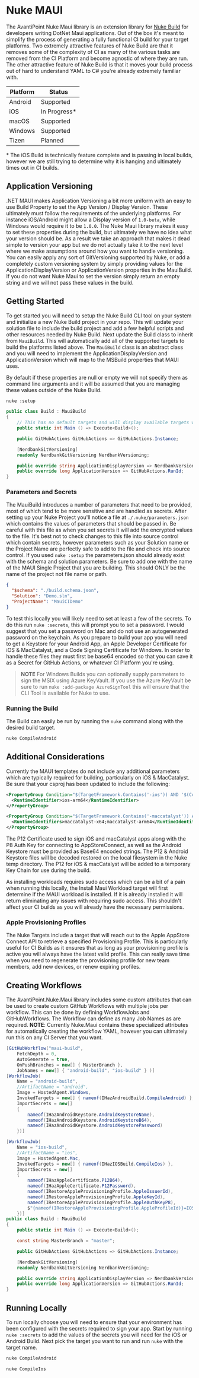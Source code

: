 # Nuke MAUI

The AvantiPoint Nuke Maui library is an extension library for [Nuke Build](https://www.nuke.build/) for developers writing DotNet Maui applications. Out of the box it's meant to simplify the process of generating a fully functional CI build for your target platforms. Two extremely attractive features of Nuke Build are that it removes some of the complexity of CI as many of the various tasks are removed from the CI Platform and become agnostic of where they are run. The other attractive feature of Nuke Build is that it moves your build process out of hard to understand YAML to C# you're already extremely familiar with.

| Platform | Status |
| -------- | ------ |
| Android | Supported |
| iOS | In Progress\* |
| macOS | Supported |
| Windows | Supported |
| Tizen | Planned |

\* The iOS Build is technically feature complete and is passing in local builds, however we are still trying to determine why it is hanging and ultimately times out in CI builds.

## Application Versioning

.NET MAUI makes Application Versioning a bit more uniform with an easy to use Build Property to set the App Version / Display Version. These ultimately must follow the requirements of the underlying platforms. For instance iOS/Android might allow a Display version of `1.0-beta`, while Windows would require it to be `1.0.0`. The Nuke Maui library makes it easy to set these properties during the build, but ultimately we have no idea what your version should be. As a result we take an approach that makes it dead simple to version your app but we do not actually take it to the next level where we make assumptions around how you want to handle versioning. You can easily apply any sort of GitVersioning supported by Nuke, or add a completely custom versioning system by simply providing values for the ApplicationDisplayVersion or ApplicationVersion properties in the MauiBuild. If you do not want Nuke Maui to set the version simply return an empty string and we will not pass these values in the build.

## Getting Started

To get started you will need to setup the Nuke Build CLI tool on your system and initialize a new Nuke Build project in your repo. This will update your solution file to include the build project and add a few helpful scripts and other resources needed by Nuke Build. Next update the Build class to inherit from `MauiBuild`. This will automatically add all of the supported targets to build the platforms listed above. The `MauiBuild` class is an abstract class and you will need to implement the ApplicationDisplayVersion and ApplicationVersion which will map to the MSBuild properties that MAUI uses.

By default if these properties are null or empty we will not specify them as command line arguments and it will be assumed that you are managing these values outside of the Nuke Build.

```bash
nuke :setup
```

```cs
public class Build : MauiBuild
{
    // This has no default targets and will display available targets when you run `nuke`
    public static int Main () => Execute<Build>();

    public GitHubActions GitHubActions => GitHubActions.Instance;

    [NerdbankGitVersioning]
    readonly NerdbankGitVersioning NerdbankVersioning;

    public override string ApplicationDisplayVersion => NerdbankVersioning.NuGetPackageVersion;
    public override long ApplicationVersion => GitHubActions.RunId;
}
```

### Parameters and Secrets

The MauiBuild introduces a number of parameters that need to be provided, most of which tend to be more sensitive and are handled as secrets. After setting up your Nuke Project you'll notice a file at `./.nuke/parameters.json` which contains the values of parameters that should be passed in. Be careful with this file as when you set secrets it will add the encrypted values to the file. It's best not to check changes to this file into source control which contain secrets, however parameters such as your Solution name or the Project Name are perfectly safe to add to the file and check into source control. If you used `nuke :setup` the parameters.json should already exist with the schema and solution parameters. Be sure to add one with the name of the MAUI Single Project that you are building. This should ONLY be the name of the project not file name or path.

```json
{
  "$schema": "./build.schema.json",
  "Solution": "Demo.sln",
  "ProjectName": "MauiCIDemo"
}
```

To test this locally you will likely need to set at least a few of the secrets. To do this run `nuke :secrets`, this will prompt you to set a password. I would suggest that you set a password on Mac and do not use an autogenerated password on the keychain. As you prepare to build your app you will need to get a Keystore for your Android App, an Apple Developer Certificate for iOS & MacCatalyst, and a Code Signing Certificate for Windows. In order to handle these files they must first be base64 encoded so that you can save it as a Secret for GitHub Actions, or whatever CI Platform you're using.

> **NOTE** For Windows Builds you can optionally supply parameters to sign the MSIX using Azure KeyVault. If you use the Azure KeyVault be sure to run `nuke :add-package AzureSignTool` this will ensure that the CLI Tool is available for Nuke to use.

### Running the Build

The Build can easily be run by running the `nuke` command along with the desired build target.

```bash
nuke CompileAndroid
```

## Additional Considerations

Currently the MAUI templates do not include any additional parameters which are typically required for building, particularly on iOS & MacCatalyst. Be sure that your csproj has been updated to include the following:

```xml
<PropertyGroup Condition="$(TargetFramework.Contains('-ios')) AND '$(Configuration)' == 'Release'">
  <RuntimeIdentifier>ios-arm64</RuntimeIdentifier>
</PropertyGroup>

<PropertyGroup Condition="$(TargetFramework.Contains('-maccatalyst')) AND '$(Configuration)' == 'Release'">
  <RuntimeIdentifiers>maccatalyst-x64;maccatalyst-arm64</RuntimeIdentifiers>
</PropertyGroup>
```

The P12 Certificate used to sign iOS and macCatalyst apps along with the P8 Auth Key for connecting to AppStoreConnect, as well as the Android Keystore must be provided as Base64 encoded strings. The P12 & Android Keystore files will be decoded restored on the local filesystem in the Nuke temp directory. The P12 for iOS & macCatalyst will be added to a temporary Key Chain for use during the build.

As installing workloads requires sudo access which can be a bit of a pain when running this locally, the Install Maui Workload target will first determine if the MAUI workload is installed. If it is already installed it will return eliminating any issues with requiring sudo access. This shouldn't affect your CI builds as you will already have the necessary permissions.

### Apple Provisioning Profiles

The Nuke Targets include a target that will reach out to the Apple AppStore Connect API to retrieve a specified Provisioning Profile. This is particularly useful for CI Builds as it ensures that as long as your provisioning profile is active you will always have the latest valid profile. This can really save time when you need to regenerate the provisioning profile for new team members, add new devices, or renew expiring profiles.

## Creating Workflows

The AvantiPoint.Nuke.Maui library includes some custom attributes that can be used to create custom GitHub Workflows with multiple jobs per workflow. This can be done by defining WorkflowJobs and GitHubWorkflows. The Workflow can define as many Job Names as are required. **NOTE**: Currently Nuke.Maui contains these specialized attributes for automatically creating the workflow YAML, however you can ultimately run this on any CI Server that you want.

```cs
[GitHubWorkflow("maui-build",
    FetchDepth = 0,
    AutoGenerate = true,
    OnPushBranches = new[] { MasterBranch },
    JobNames = new[] { "android-build", "ios-build" } )]
[WorkflowJob(
    Name = "android-build",
    //ArtifactName = "android",
    Image = HostedAgent.Windows,
    InvokedTargets = new[] { nameof(IHazAndroidBuild.CompileAndroid) },
    ImportSecrets = new[]
    {
        nameof(IHazAndroidKeystore.AndroidKeystoreName),
        nameof(IHazAndroidKeystore.AndroidKeystoreB64),
        nameof(IHazAndroidKeystore.AndroidKeystorePassword)
    })]

[WorkflowJob(
    Name = "ios-build",
    //ArtifactName = "ios",
    Image = HostedAgent.Mac,
    InvokedTargets = new[] { nameof(IHazIOSBuild.CompileIos) },
    ImportSecrets = new[]
    {
        nameof(IHazAppleCertificate.P12B64),
        nameof(IHazAppleCertificate.P12Password),
        nameof(IRestoreAppleProvisioningProfile.AppleIssuerId),
        nameof(IRestoreAppleProvisioningProfile.AppleKeyId),
        nameof(IRestoreAppleProvisioningProfile.AppleAuthKeyP8),
        $"{nameof(IRestoreAppleProvisioningProfile.AppleProfileId)}=IOS_PROVISIONING_PROFILE_ID"
    })]
public class Build : MauiBuild
{
    public static int Main () => Execute<Build>();

    const string MasterBranch = "master";

    public GitHubActions GitHubActions => GitHubActions.Instance;

    [NerdbankGitVersioning]
    readonly NerdbankGitVersioning NerdbankVersioning;

    public override string ApplicationDisplayVersion => NerdbankVersioning.NuGetPackageVersion;
    public override long ApplicationVersion => GitHubActions.RunId;
}
```

## Running Locally

To run locally choose you will need to ensure that your environment has been configured with the secrets required to sign your app. Start by running `nuke :secrets` to add the values of the secrets you will need for the iOS or Android Build. Next pick the target you want to run and run `nuke` with the target name.

```bash
nuke CompileAndroid

nuke CompileIos
```
